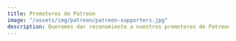 ```yaml
---
title: Promotores de Patreon
image: "/assets/img/patreon/patreon-supporters.jpg"
description: Queremos dar reconomiento a nuestros promotores de Patreon por su apoyo económico.
---
```

